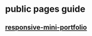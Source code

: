 # public pages guide

## [responsive-mini-portfolio](https://elidakirigo.github.io/public/responsive-mini-portfolio/)
